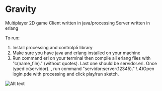 # Gravity

 Multiplayer 2D game 
 Client written in java/processing 
 Server written in erlang

To run: 
1) Install processing and controlp5 library
2) Make sure you have java and erlang installed on your machine
3) Run command erl on your terminal then compile all erlang files with "c(name_file)." (without quotes). Last one should be servidor.erl. Once typed c(servidor). , run command "servidor:server(12345)." \\
4)Open login.pde with processing and click play/run sketch. 



![Alt text](https://i.gyazo.com/456df555664f78464bc44fe073b10a75.png "Game screenshot")
